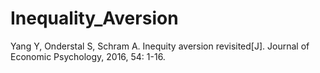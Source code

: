 # Inequality_Aversion

Yang Y, Onderstal S, Schram A. Inequity aversion revisited[J]. Journal of Economic Psychology, 2016, 54: 1-16.
